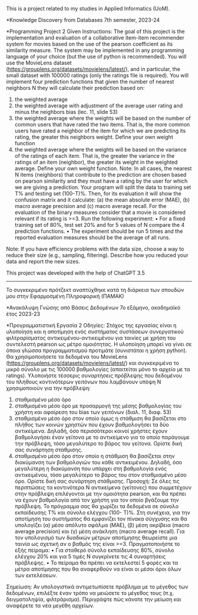 This is a project related to my studies in Applied Informatics (UoM). 

*Knowledge Discovery from Databases
7th semester, 2023-24

*Programming Project 2
Given Instructions: 
The goal of this project is the implementation and evaluation of a collaborative item-item
recommender system for movies based on the use of the pearson coefficient as its similarity
measure. The system may be implemented in any programming language of your choice (but the
use of python is recommended). You will use the MovieLens dataset
(https://grouplens.org/datasets/movielens/latest/), and in particular, the small dataset with 100000
ratings (only the ratings file is required).
You will implement four prediction functions that given the number of nearest neighbors N they
will calculate their prediction based on:
1. the weighted average 
2. the weighted average with adjustment of the average user rating and minus the neighbors
bias (lec. 11, slide 53)
3. the weighted average where the weights will be based on the number of common users that
have rated the two items. That is, the more common users have rated a neighbor of the item
for which we are predicting its rating, the greater this neighbors weight. Define your own
weight function
4. the weighted average where the weights will be based on the variance of the ratings of each
item. That is, the greater the variance in the ratings of an item (neighbor), the greater its
weight in the weighted average. Define your own weight function. 
Note: In all cases, the nearest N items (neighbors) that contribute to the prediction are chosen based
on pearson similarity and they must have a rating by the user for which we are giving a prediction. 
Your program will split the data to training set T% and testing set (100-Τ)%. Then, for its
evaluation it will show the confusion matrix and it calculate: (a) the mean absolute error (MAE), (b)
macro average precision and (c) macro average recall. For the evaluation of the binary measures
consider that a movie is considered relevant if its rating is >=3.
Run the following experiment:
• For a fixed training set of 80%, test set 20% and for 5 values of Ν compare the 4 prediction
functions.
• The experiment should be run 5 times and the reported evaluation measures should be the
average of all runs.

Note: If you have efficiency problems with the data size, choose a way to reduce their size (e.g.,
sampling, filtering). Describe how you reduced your data and report the new sizes. 

This project was developed with the help of ChatGPT 3.5 


________________________________________

Το συγκεκριμένο πρότζεκτ αναπτύχθηκε κατά τη διάρκεια των σπουδών μου στην Εφαρμοσμένη Πληροφορική (ΠΑΜΑΚ)

*Ανακάλυψη Γνώσης από Βάσεις Δεδομένων
7ο εξάμηνο, ακαδημαϊκό έτος 2023-23

*Προγραμματιστική Εργασία 2
Οδηγίες:
Στόχος της εργασίας είναι η υλοποίηση και η αποτίμηση ενός συστήματος συστάσεων
συνεργατικού φιλτραρίσματος αντικειμένου-αντικειμένου για ταινίες με χρήση του συντελεστή
pearson ως μέτρο ομοιότητας. Η υλοποίηση μπορεί να γίνει σε όποια γλώσσα προγραμματισμού
προτιμάτε (συνιστάται η χρήση python). Θα χρησιμοποιήσετε τα δεδομένα του MovieLens
(https://grouplens.org/datasets/movielens/latest/) και συγκεκριμένα το μικρό σύνολο με τις 100000
βαθμολογίες (απαιτείται μόνο το αρχείο με τα ratings).
Υλοποιήστε τέσσερις συναρτήσεις πρόβλεψης που δεδομένου του πλήθους κοντινότερων γειτόνων
που λαμβάνουν υπόψη Ν χρησιμοποιούν για την πρόβλεψη:
1. σταθμισμένο μέσο όρο
2. σταθμισμένο μέσο όρο με προσαρμογή της μέσης βαθμολογίας του χρήστη και αφαίρεση
του bias των γειτόνων (διαλ. 11, διαφ. 53)
3. σταθμισμένο μέσο όρο στον οποίο όμως η στάθμιση θα βασίζεται στο πλήθος των κοινών
χρηστών που έχουν βαθμολογήσει τα δύο αντικείμενα. Δηλαδή, όσο περισσότεροι κοινοί
χρήστες έχουν βαθμολογήσει έναν γείτονα με το αντικείμενο για το οποίο παράγουμε την
πρόβλεψη, τόσο μεγαλύτερο το βάρος του γείτονα. Ορίστε δική σας συνάρτηση στάθμισης. 
4. σταθμισμένο μέσο όρο στον οποίο η στάθμιση θα βασίζεται στην διακύμανση των
βαθμολογιών του κάθε αντικειμένου. Δηλαδή, όσο μεγαλύτερη η διακύμανση που υπάρχει
στη βαθμολογία ενός αντικειμένου, τόσο μεγαλύτερο το βάρος του στον σταθμισμένο μέσο
όρο. Ορίστε δική σας συνάρτηση στάθμισης. 
Προσοχή: Σε όλες τις περιπτώσεις τα κοντινότερα Ν αντικείμενα (γείτονες) που συμμετέχουν στην
πρόβλεψη επιλέγονται με την ομοιότητα pearson, και θα πρέπει να έχουν βαθμολογία από τον
χρήστη για τον οποίο βγάζουμε την πρόβλεψη.
Το πρόγραμμα σας θα χωρίζει τα δεδομένα σε σύνολο εκπαίδευσης Τ% και σύνολο ελέγχου (100-
Τ)%. Στη συνέχεια, για την αποτίμηση του συστήματος θα εμφανίζει τον πίνακα σύγχυσης και θα
υπολογίζει (α) μέσο απόλυτο σφάλμα (MAE), (β) μέση ακρίβεια (macro average precision) και (γ)
μέση ανάκληση (macro average recall). Για τον υπολογισμό των δυαδικών μέτρων αποτίμησης
θεωρείστε μια ταινία ως σχετική αν ο βαθμός της είναι >=3.
Πραγματοποιήστε το εξής πείραμα:
• Για σταθερό σύνολο εκπαίδευσης 80%, σύνολο ελέγχου 20% και για 5 τιμές Ν συγκρίνετε
τις 4 συναρτήσεις πρόβλεψης.
• Το πείραμα θα πρέπει να εκτελεστεί 5 φορές και τα μέτρα αποτίμησης που θα αναφερθούν
να είναι οι μέσοι όροι όλων των εκτελέσεων.

Σημείωση: Αν υπολογιστικά αντιμετωπίσετε πρόβλημα με το μέγεθος των δεδομένων, επιλέξτε
έναν τρόπο να μειώσετε το μέγεθος τους (π.χ. δειγματοληψία, φιλτράρισμα). Περιγράψτε πώς
κάνατε την μείωση και αναφέρετε τα νέα μεγέθη αρχείων.
